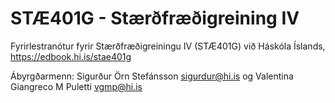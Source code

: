 # STÆ401G - Stærðfræðigreining IV

Fyrirlestranótur fyrir Stærðfræðigreiningu IV (STÆ401G) við Háskóla Íslands, https://edbook.hi.is/stae401g

Ábyrgðarmenn: Sigurður Örn Stefánsson <sigurdur@hi.is> og Valentina Giangreco M Puletti <vgmp@hi.is>
